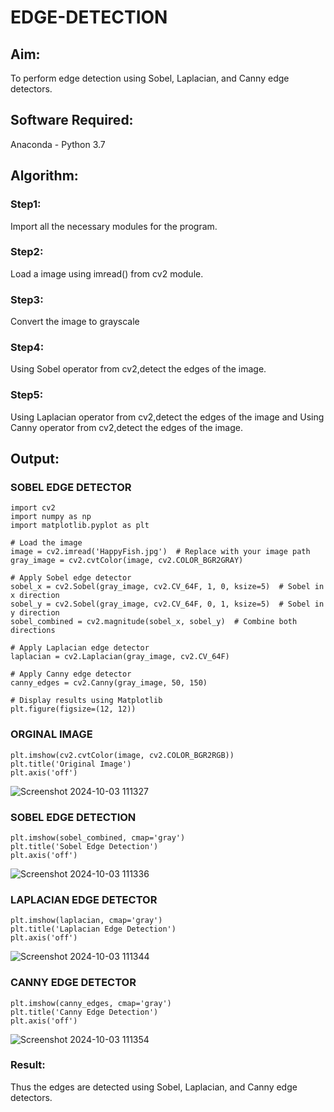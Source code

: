 # EDGE-DETECTION
## Aim:
To perform edge detection using Sobel, Laplacian, and Canny edge detectors.

## Software Required:
Anaconda - Python 3.7

## Algorithm:
### Step1:
Import all the necessary modules for the program.

### Step2:
Load a image using imread() from cv2 module.

### Step3:
Convert the image to grayscale

### Step4:
Using Sobel operator from cv2,detect the edges of the image.

### Step5:

Using Laplacian operator from cv2,detect the edges of the image and Using Canny operator from cv2,detect the edges of the image.

## Output:
### SOBEL EDGE DETECTOR
```
import cv2
import numpy as np
import matplotlib.pyplot as plt

# Load the image
image = cv2.imread('HappyFish.jpg')  # Replace with your image path
gray_image = cv2.cvtColor(image, cv2.COLOR_BGR2GRAY)

# Apply Sobel edge detector
sobel_x = cv2.Sobel(gray_image, cv2.CV_64F, 1, 0, ksize=5)  # Sobel in x direction
sobel_y = cv2.Sobel(gray_image, cv2.CV_64F, 0, 1, ksize=5)  # Sobel in y direction
sobel_combined = cv2.magnitude(sobel_x, sobel_y)  # Combine both directions

# Apply Laplacian edge detector
laplacian = cv2.Laplacian(gray_image, cv2.CV_64F)

# Apply Canny edge detector
canny_edges = cv2.Canny(gray_image, 50, 150)

# Display results using Matplotlib
plt.figure(figsize=(12, 12))
```
### ORGINAL IMAGE 
```
plt.imshow(cv2.cvtColor(image, cv2.COLOR_BGR2RGB))
plt.title('Original Image')
plt.axis('off')
```
![Screenshot 2024-10-03 111327](https://github.com/user-attachments/assets/4080f286-0309-4ee3-a7d9-d9929aab4e38)


### SOBEL EDGE DETECTION
```
plt.imshow(sobel_combined, cmap='gray')
plt.title('Sobel Edge Detection')
plt.axis('off')
```
![Screenshot 2024-10-03 111336](https://github.com/user-attachments/assets/06e03147-5566-44db-bfbf-910fd7226f80)


### LAPLACIAN EDGE DETECTOR
```
plt.imshow(laplacian, cmap='gray')
plt.title('Laplacian Edge Detection')
plt.axis('off')
```
![Screenshot 2024-10-03 111344](https://github.com/user-attachments/assets/932571fd-67e7-42aa-88ee-0d96e43c4598)


### CANNY EDGE DETECTOR
```
plt.imshow(canny_edges, cmap='gray')
plt.title('Canny Edge Detection')
plt.axis('off')
```
![Screenshot 2024-10-03 111354](https://github.com/user-attachments/assets/5987e5e6-40c0-47f1-b45d-9ef0294c3bca)


### Result:
Thus the edges are detected using Sobel, Laplacian, and Canny edge detectors.
